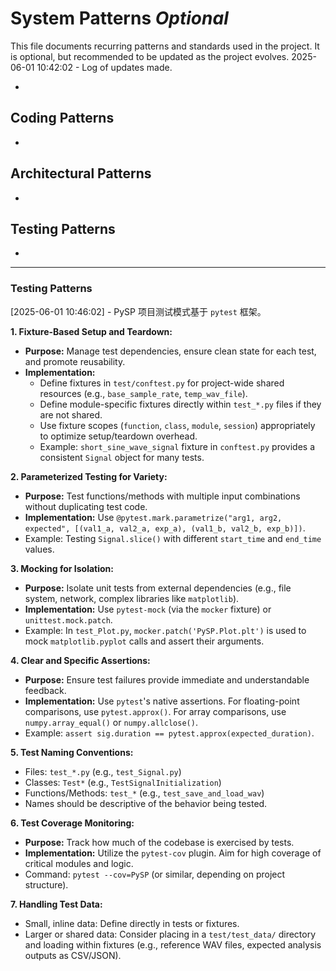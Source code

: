 # System Patterns *Optional*

This file documents recurring patterns and standards used in the project.
It is optional, but recommended to be updated as the project evolves.
2025-06-01 10:42:02 - Log of updates made.

*

## Coding Patterns

*   

## Architectural Patterns

*   

## Testing Patterns

*
---
### Testing Patterns
[2025-06-01 10:46:02] - PySP 项目测试模式基于 `pytest` 框架。

**1. Fixture-Based Setup and Teardown:**
   *   **Purpose:** Manage test dependencies, ensure clean state for each test, and promote reusability.
   *   **Implementation:**
        *   Define fixtures in `test/conftest.py` for project-wide shared resources (e.g., `base_sample_rate`, `temp_wav_file`).
        *   Define module-specific fixtures directly within `test_*.py` files if they are not shared.
        *   Use fixture scopes (`function`, `class`, `module`, `session`) appropriately to optimize setup/teardown overhead.
        *   Example: `short_sine_wave_signal` fixture in `conftest.py` provides a consistent `Signal` object for many tests.

**2. Parameterized Testing for Variety:**
   *   **Purpose:** Test functions/methods with multiple input combinations without duplicating test code.
   *   **Implementation:** Use `@pytest.mark.parametrize("arg1, arg2, expected", [(val1_a, val2_a, exp_a), (val1_b, val2_b, exp_b)])`.
   *   Example: Testing `Signal.slice()` with different `start_time` and `end_time` values.

**3. Mocking for Isolation:**
   *   **Purpose:** Isolate unit tests from external dependencies (e.g., file system, network, complex libraries like `matplotlib`).
   *   **Implementation:** Use `pytest-mock` (via the `mocker` fixture) or `unittest.mock.patch`.
   *   Example: In `test_Plot.py`, `mocker.patch('PySP.Plot.plt')` is used to mock `matplotlib.pyplot` calls and assert their arguments.

**4. Clear and Specific Assertions:**
   *   **Purpose:** Ensure test failures provide immediate and understandable feedback.
   *   **Implementation:** Use `pytest`'s native assertions. For floating-point comparisons, use `pytest.approx()`. For array comparisons, use `numpy.array_equal()` or `numpy.allclose()`.
   *   Example: `assert sig.duration == pytest.approx(expected_duration)`.

**5. Test Naming Conventions:**
   *   Files: `test_*.py` (e.g., `test_Signal.py`)
   *   Classes: `Test*` (e.g., `TestSignalInitialization`)
   *   Functions/Methods: `test_*` (e.g., `test_save_and_load_wav`)
   *   Names should be descriptive of the behavior being tested.

**6. Test Coverage Monitoring:**
   *   **Purpose:** Track how much of the codebase is exercised by tests.
   *   **Implementation:** Utilize the `pytest-cov` plugin. Aim for high coverage of critical modules and logic.
   *   Command: `pytest --cov=PySP` (or similar, depending on project structure).

**7. Handling Test Data:**
   *   Small, inline data: Define directly in tests or fixtures.
   *   Larger or shared data: Consider placing in a `test/test_data/` directory and loading within fixtures (e.g., reference WAV files, expected analysis outputs as CSV/JSON).